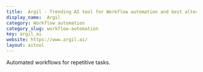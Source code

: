 ```yaml
---
title:  Argil - Trending AI tool for Workflow automation and best alternatives
display_name:  Argil
category: Workflow automation
category_slug: workflow-automation
key: argil_ai
website: https://www.argil.ai/
layout: aitool
---
```


Automated workflows for repetitive tasks.
